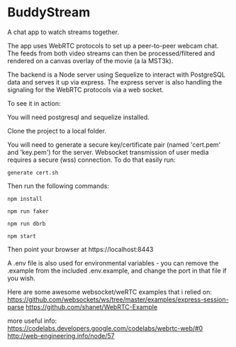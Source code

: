 # BuddyStream
A chat app to watch streams together.

The app uses WebRTC protocols to set up a peer-to-peer webcam chat.  The feeds from both video streams can then be processed/filtered and rendered on a canvas overlay of the movie (a la MST3k).

The backend is a Node server using Sequelize to interact with PostgreSQL data and serves it up via express.  The express server is also handling the signaling for the WebRTC protocols via a web socket.

To see it in action:

You will need postgresql and sequelize installed.

Clone the project to a local folder.

You will need to generate a secure key/certificate pair (named 'cert.pem' and 'key.pem') for the server. Websocket transmission of user media requires a secure (wss) connection. To do that easily run:

```generate cert.sh```

Then run the following commands:

```npm install```

```npm run faker```

```npm run dbrb```

```npm start```

Then point your browser at https://localhost:8443

A .env file is also used for environmental variables - you can remove the .example from the included .env.example, and change the port in that file if you wish.

Here are some awesome websocket/weRTC examples that i relied on:
https://github.com/websockets/ws/tree/master/examples/express-session-parse
https://github.com/shanet/WebRTC-Example

more useful info:
https://codelabs.developers.google.com/codelabs/webrtc-web/#0
http://web-engineering.info/node/57


